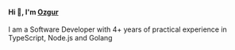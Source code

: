 #### Hi 👋, I'm [Ozgur](https://www.nozgurozturk.com)

I am a Software Developer with 4+ years of practical experience in TypeScript, Node.js and Golang


